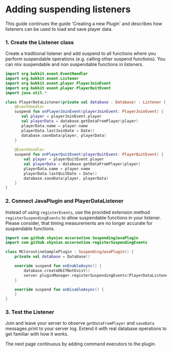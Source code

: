 # Adding suspending listeners

This guide continues the guide 'Creating a new Plugin' and describes how listeners can be used to load and save player data.

### 1. Create the Listener class

Create a traditional listener and add suspend to all functions where you perform suspendable operations (e.g. calling other
suspend functions). You can mix suspendable and non suspendable functions in listeners.

````kotlin
import org.bukkit.event.EventHandler
import org.bukkit.event.Listener
import org.bukkit.event.player.PlayerJoinEvent
import org.bukkit.event.player.PlayerQuitEvent
import java.util.*

class PlayerDataListener(private val database : Database) : Listener {
    @EventHandler
    suspend fun onPlayerJoinEvent(playerJoinEvent: PlayerJoinEvent) {
       val player = playerJoinEvent.player
       val playerData = database.getDataFromPlayer(player)
       playerData.name = player.name 
       playerData.lastJoinDate = Date()
       database.saveData(player, playerData)
    }
    
    @EventHandler
    suspend fun onPlayerQuitEvent(playerQuitEvent: PlayerQuitEvent) {
        val player = playerQuitEvent.player
        val playerData = database.getDataFromPlayer(player)
        playerData.name = player.name
        playerData.lastQuitDate = Date()
        database.saveData(player, playerData)
    }
}
````

### 2. Connect JavaPlugin and PlayerDataListener

Instead of using ``registerEvents``, use the provided extension method ``registerSuspendingEvents`` to allow
suspendable functions in your listener. Please consider, that timing measurements are no longer accurate for suspendable functions.

````kotlin
import com.github.shynixn.mccoroutine.SuspendingJavaPlugin
import com.github.shynixn.mccoroutine.registerSuspendingEvents

class MCCoroutineSamplePlugin : SuspendingJavaPlugin() {
    private val database = Database()

    override suspend fun onEnableAsync() {
        database.createDbIfNotExist()
        server.pluginManager.registerSuspendingEvents(PlayerDataListener(database), this)
    }

    override suspend fun onDisableAsync() {
    }
}
````

### 3. Test the Listener

Join and leave your server to observe ``getDataFromPlayer`` and ``saveData`` messages print to your server log.
Extend it with real database operations to get familiar with how it works.

The next page continuous by adding command executors to the plugin.
